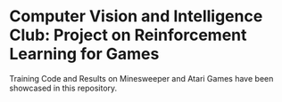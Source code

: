 # Computer Vision and Intelligence Club: Project on Reinforcement Learning for Games

Training Code and Results on Minesweeper and Atari Games have been showcased in this repository.
